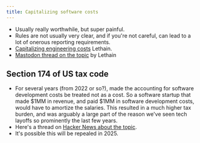 ```yaml
---
title: Capitalizing software costs
---
```


* Usually really worthwhile, but super painful.
* Rules are not usually very clear, and if you're not careful, can lead to a lot of onerous reporting requirements.
* [Capitalizing engineering costs](https://lethain.com/capitalize-engineering-costs/) Lethain.
* [Mastodon thread on the topic](https://mastodon.social/@lethain/109519307428668896) by Lethain

## Section 174 of US tax code

* For several years (from 2022 or so?), made the accounting for software development costs be treated not as a cost. So a software startup that made $1MM in revenue, and paid $1MM in software development costs, would have to amortize the salaries. This resulted in a much higher tax burden, and was arguably a large part of the reason we've seen tech layoffs so prominently the last few years.
* Here's a thread on [Hacker News about the topic](https://news.ycombinator.com/item?id=44226145).
* It's possible this will be repealed in 2025.





          